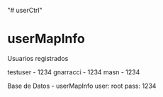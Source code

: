 "# userCtrl" 
# userMapInfo

Usuarios registrados

testuser - 1234
gnarracci - 1234
masn - 1234

Base de Datos - userMapInfo
user: root
pass: 1234
